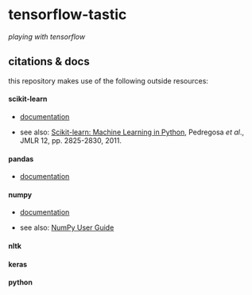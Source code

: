 # tensorflow-tastic

*playing with tensorflow*

## citations & docs

this repository makes use of the following outside resources:

#### scikit-learn

* [documentation](https://scikit-learn.org/stable/documentation.html 'https://scikit-learn.org/stable/documentation.html')

* see also: [Scikit-learn: Machine Learning in Python](http://jmlr.csail.mit.edu/papers/v12/pedregosa11a.html 'http://jmlr.csail.mit.edu/papers/v12/pedregosa11a.html'), Pedregosa *et al*., JMLR 12, pp. 2825-2830, 2011.

#### pandas

* [documentation](https://pandas.pydata.org/pandas-docs/stable/ 'https://pandas.pydata.org/pandas-docs/stable/')

#### numpy

* [documentation](https://docs.scipy.org/doc/numpy/reference/index.html 'https://docs.scipy.org/doc/numpy/reference/index.html')

* see also: [NumPy User Guide](https://docs.scipy.org/doc/numpy/user/index.html#user 'https://docs.scipy.org/doc/numpy/user/index.html#user')

#### nltk

#### keras

#### python
